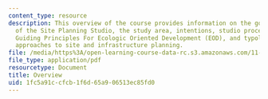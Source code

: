 ```yaml
---
content_type: resource
description: This overview of the course provides information on the goals and objectives
  of the Site Planning Studio, the study area, intentions, studio process, the 10
  Guiding Principles For Ecologic Oriented Development (EOD), and typologies of alternatives
  approaches to site and infrastructure planning.
file: /media/https%3A/open-learning-course-data-rc.s3.amazonaws.com/11-304j-site-and-infrastructure-systems-planning-spring-2009/1fc5a91ccfcb1f6d65a906513ec85fd0_MIT11_304js09_handout.pdf
file_type: application/pdf
resourcetype: Document
title: Overview
uid: 1fc5a91c-cfcb-1f6d-65a9-06513ec85fd0
---
```

